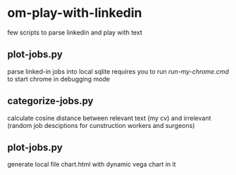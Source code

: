 # om-play-with-linkedin
few scripts to parse linkedin and play with text


## plot-jobs.py
parse linked-in jobs into local sqlite
requires you to run  *run-my-chrome.cmd* to start chrome in debugging mode 


## categorize-jobs.py
calculate cosine distance between relevant text (my cv) 
and irrelevant (random job desciptions for cunstruction workers and surgeons)

## plot-jobs.py
generate local file chart.html with dynamic vega chart in it
